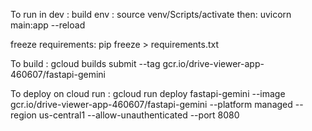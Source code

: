 To run in dev :
build env :
source venv/Scripts/activate
then:
uvicorn main:app --reload

freeze requirements:
pip freeze > requirements.txt

To build :
gcloud builds submit --tag gcr.io/drive-viewer-app-460607/fastapi-gemini

To deploy on cloud run :
gcloud run deploy fastapi-gemini --image gcr.io/drive-viewer-app-460607/fastapi-gemini --platform managed --region us-central1 --allow-unauthenticated --port 8080
